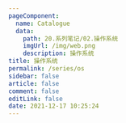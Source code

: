```yaml
---
pageComponent: 
  name: Catalogue
  data: 
    path: 20.系列笔记/02.操作系统
    imgUrl: /img/web.png
    description: 操作系统
title: 操作系统
permalink: /series/os
sidebar: false
article: false
comment: false
editLink: false
date: 2021-12-17 10:25:24
---
```

